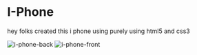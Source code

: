 # I-Phone
hey folks created this i phone using purely using html5 and css3 

![i-phone-back](https://user-images.githubusercontent.com/86278916/231704576-b77c617e-175f-48ba-aa81-d7811585da37.png)
![i-phone-front](https://user-images.githubusercontent.com/86278916/231704589-92fbcf26-5052-4e79-a84d-afbf16099ad0.png)
